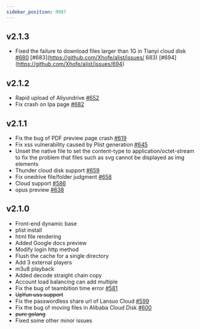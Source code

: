 ```yaml
---
sidebar_position: 9987
---
```


## v2.1.3
- Fixed the failure to download files larger than 1G in Tianyi cloud disk [#680](https://github.com/Xhofe/alist/issues/680) [#683](https://github.com/Xhofe/alist/issues/ 683) [#694] (https://github.com/Xhofe/alist/issues/694)

## v2.1.2
- Rapid upload of Aliyundrive [#652](https://github.com/Xhofe/alist/issues/652)
- Fix crash on Ipa page [#682](https://github.com/Xhofe/alist/issues/682)

## v2.1.1

- Fix the bug of PDF preview page crash [#619](https://github.com/Xhofe/alist/issues/619)
- Fix xss vulnerability caused by Plist generation [#645](https://github.com/Xhofe/alist/issues/645)
- Unset the native file to set the content-type to application/octet-stream to fix the problem that files such as svg cannot be displayed as img elements
- Thunder cloud disk support [#659](https://github.com/Xhofe/alist/issues/659)
- Fix onedrive file/folder judgment [#658](https://github.com/Xhofe/alist/issues/658)
- Cloud support [#586](https://github.com/Xhofe/alist/issues/586)
- opus preview [#638](https://github.com/Xhofe/alist/issues/638)

## v2.1.0

- Front-end dynamic base
- plist install
- html file rendering
- Added Google docs preview
- Modify login http method
- Flush the cache for a single directory
- Add 3 external players
- m3u8 playback
- Added decode straight chain copy
- Account load balancing can add multiple
- Fix the bug of teambition time error [#581](https://github.com/Xhofe/alist/issues/581)
- ~~UpYun uss support~~
- Fix the passwordless share url of Lansuo Cloud [#599](https://github.com/Xhofe/alist/discussions/599)
- Fix the bug of moving files in Alibaba Cloud Disk [#600](https://github.com/Xhofe/alist/issues/600)
- ~~pure golang~~
- Fixed some other minor issues